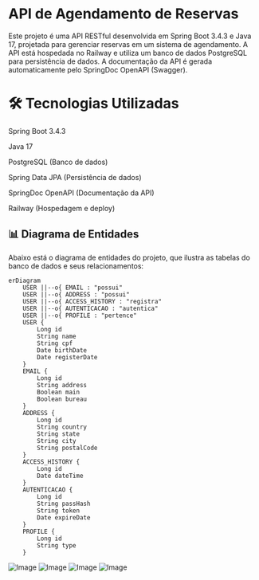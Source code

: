 # API de Agendamento de Reservas

Este projeto é uma API RESTful desenvolvida em Spring Boot 3.4.3 e Java 17, projetada para gerenciar reservas em um sistema de agendamento. A API está hospedada no Railway e utiliza um banco de dados PostgreSQL para persistência de dados. A documentação da API é gerada automaticamente pelo SpringDoc OpenAPI (Swagger).

# 🛠 Tecnologias Utilizadas
Spring Boot 3.4.3

Java 17

PostgreSQL (Banco de dados)

Spring Data JPA (Persistência de dados)

SpringDoc OpenAPI (Documentação da API)

Railway (Hospedagem e deploy)

## 📊 Diagrama de Entidades
Abaixo está o diagrama de entidades do projeto, que ilustra as tabelas do banco de dados e seus relacionamentos:



```mermaid
erDiagram
    USER ||--o{ EMAIL : "possui"
    USER ||--o{ ADDRESS : "possui"
    USER ||--o{ ACCESS_HISTORY : "registra"
    USER ||--o{ AUTENTICACAO : "autentica"
    USER ||--o{ PROFILE : "pertence"
    USER {
        Long id
        String name
        String cpf
        Date birthDate
        Date registerDate
    }
    EMAIL {
        Long id
        String address
        Boolean main
        Boolean bureau
    }
    ADDRESS {
        Long id
        String country
        String state
        String city
        String postalCode
    }
    ACCESS_HISTORY {
        Long id
        Date dateTime
    }
    AUTENTICACAO {
        Long id
        String passHash
        String token
        Date expireDate
    }
    PROFILE {
        Long id
        String type
    }
```

![Image](https://github.com/user-attachments/assets/e1ab2007-a324-45f3-a1dd-8a15d15f9150)
![Image](https://github.com/user-attachments/assets/81cdbba8-076a-4ad9-81dc-c8d2c03d1641)
![Image](https://github.com/user-attachments/assets/e779aac1-3a9f-487e-9862-d32fe2c6551a)
![Image](https://github.com/user-attachments/assets/66a7aa47-0679-4516-8316-750ba21333a4)

